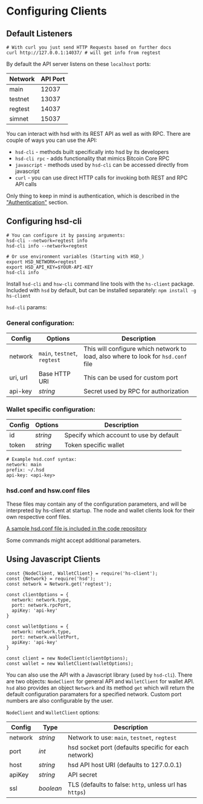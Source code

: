 # Configuring Clients

## Default Listeners
```shell--visible
# With curl you just send HTTP Requests based on further docs
curl http://127.0.0.1:14037/ # will get info from regtest
```

By default the API server listens on these `localhost` ports:

Network   | API Port
--------- | -----------
main      | 12037
testnet   | 13037
regtest   | 14037
simnet    | 15037

You can interact with hsd with its REST API as well as with RPC.
There are couple of ways you can use the API:

- `hsd-cli` - methods built specifically into hsd by its developers
- `hsd-cli rpc` - adds functionality that mimics Bitcoin Core RPC
- `javascript` - methods used by `hsd-cli` can be accessed directly from javascript
- `curl` - you can use direct HTTP calls for invoking both REST and RPC API calls

Only thing to keep in mind is authentication, which is described in the ["Authentication"](#authentication) section.


## Configuring hsd-cli

```shell--visible
# You can configure it by passing arguments:
hsd-cli --network=regtest info
hsd-cli info --network=regtest

# Or use environment variables (Starting with HSD_)
export HSD_NETWORK=regtest
export HSD_API_KEY=$YOUR-API-KEY
hsd-cli info
```

Install `hsd-cli` and `hsw-cli` command line tools with the `hs-client` package.
Included with `hsd` by default, but can be installed separately:
`npm install -g hs-client`

`hsd-cli` params:

### General configuration:

Config    | Options                      | Description
--------- | -----------                  | -----------
network   | `main`, `testnet`, `regtest` | This will configure which network to load, also where to look for `hsd.conf` file
uri, url  | Base HTTP URI                | This can be used for custom port
api-key   | _string_                     | Secret used by RPC for authorization

### Wallet specific configuration:

Config    | Options         | Description
--------- | -----------     | -----------
id        | _string_        | Specify which account to use by default
token     | _string_        | Token specific wallet


```shell--visible
# Example hsd.conf syntax:
network: main
prefix: ~/.hsd
api-key: <api-key>
```

### hsd.conf and hsw.conf files

These files may contain any of the configuration parameters, and will be interpreted by hs-client at startup. The node and wallet clients look for their own respective conf files.

[A sample hsd.conf file is included in the code repository](https://github.com/handshake-org/hsd/blob/master/etc/sample.conf)




<aside class="notice">
Some commands might accept additional parameters.
</aside>

## Using Javascript Clients

```javascript--visible
const {NodeClient, WalletClient} = require('hs-client');
const {Network} = require('hsd');
const network = Network.get('regtest');

const clientOptions = {
  network: network.type,
  port: network.rpcPort,
  apiKey: 'api-key'
}

const walletOptions = {
  network: network.type,
  port: network.walletPort,
  apiKey: 'api-key'
}

const client = new NodeClient(clientOptions);
const wallet = new WalletClient(walletOptions);
```

You can also use the API with a Javascript library (used by `hsd-cli`).
There are two objects: `NodeClient` for general API and `WalletClient` for wallet API.
`hsd` also provides an object `Network` and its method `get` which will return the default configuration paramaters for a specified network.
Custom port numbers are also configurable by the user.

`NodeClient` and `WalletClient` options:

Config    | Type                         | Description
--------- | -----------                  | -----------
network   | _string_ | Network to use: `main`, `testnet`, `regtest`
port      | _int_                          | hsd socket port (defaults specific for each network)
host      | _string_ | hsd API host URI (defaults to 127.0.0.1)
apiKey    | _string_                       | API secret
ssl       | _boolean_                      | TLS (defaults to false: `http`, unless url has `https`)

